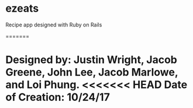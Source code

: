 
# ezeats
Recipe app designed with Ruby on Rails

=======

Designed by: Justin Wright, Jacob Greene, John Lee, Jacob Marlowe, and Loi Phung.
<<<<<<< HEAD
Date of Creation: 10/24/17
=======




